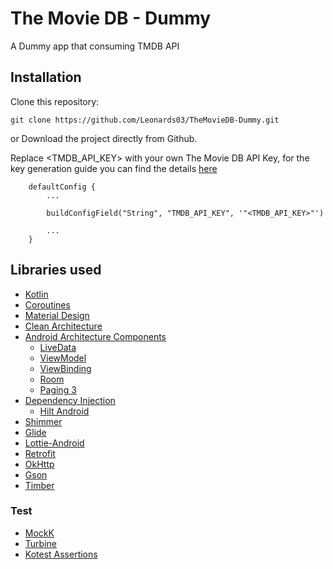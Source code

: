 # The Movie DB - Dummy

A Dummy app that consuming TMDB API


## Installation

Clone this repository:
```
git clone https://github.com/Leonards03/TheMovieDB-Dummy.git
```
or Download the project directly from Github.

Replace <TMDB_API_KEY> with your own The Movie DB API Key, for the key generation guide you can find the details [here](https://developers.themoviedb.org/3/getting-started/introduction)
```
    defaultConfig {
        ...

        buildConfigField("String", "TMDB_API_KEY", '"<TMDB_API_KEY>"')

        ...
    }
```

## Libraries used
- [Kotlin](https://kotlinlang.org/)
- [Coroutines](https://kotlinlang.org/docs/reference/coroutines-overview.html)
- [Material Design](https://material.io/develop/android/docs/getting-started)
- [Clean Architecture](https://blog.cleancoder.com/uncle-bob/2012/08/13/the-clean-architecture.html)
- [Android Architecture Components](https://developer.android.com/topic/libraries/architecture)
    - [LiveData](https://developer.android.com/topic/libraries/architecture/livedata)
    - [ViewModel](https://developer.android.com/topic/libraries/architecture/viewmodel)
    - [ViewBinding](https://developer.android.com/topic/libraries/view-binding)
    - [Room](https://developer.android.com/topic/libraries/architecture/room)
    - [Paging 3](https://developer.android.com/topic/libraries/architecture/paging/v3-overview)
- [Dependency Injection](https://developer.android.com/training/dependency-injection)
    - [Hilt Android](https://developer.android.com/training/dependency-injection/hilt-android)
- [Shimmer](https://github.com/facebook/shimmer-android)
- [Glide](https://github.com/bumptech/glide)
- [Lottie-Android](https://github.com/airbnb/lottie-android)
- [Retrofit](https://square.github.io/retrofit/)
- [OkHttp](http://square.github.io/okhttp/)
- [Gson](https://github.com/google/gson)
- [Timber](http://jakewharton.github.io/timber/)

### Test
- [MockK](https://mockk.io/)
- [Turbine](https://cashapp.github.io/turbine/docs/0.x/)
- [Kotest Assertions](https://kotest.io/docs/assertions/assertions.html)
